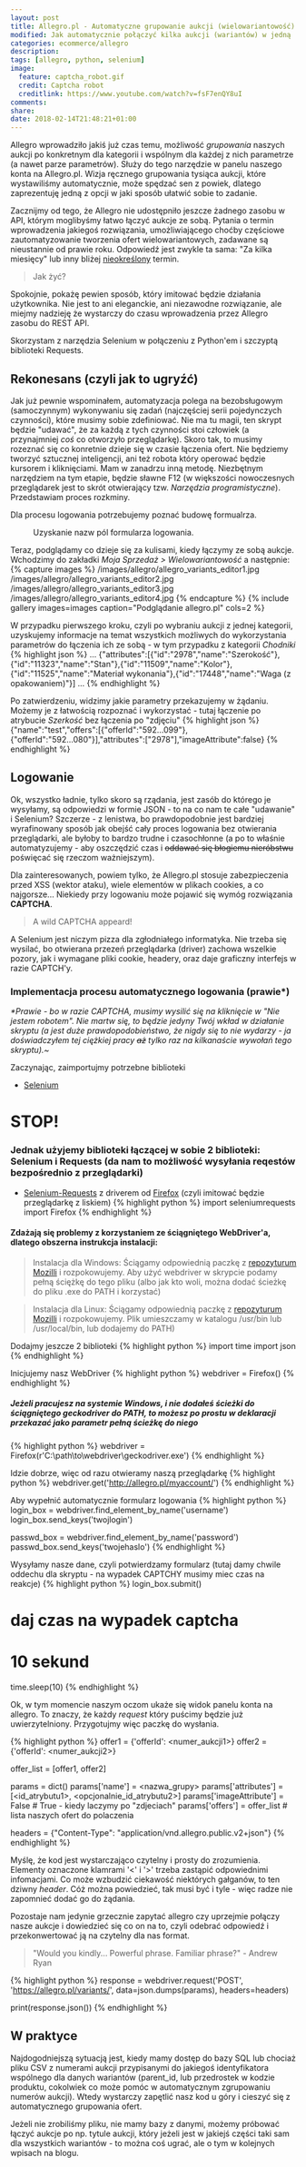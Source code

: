 ```yaml
---
layout: post
title: Allegro.pl - Automatyczne grupowanie aukcji (wielowariantowość)
modified: Jak automatycznie połączyć kilka aukcji (wariantów) w jedną
categories: ecommerce/allegro
description:
tags: [allegro, python, selenium]
image:
  feature: captcha_robot.gif
  credit: Captcha robot
  creditlink: https://www.youtube.com/watch?v=fsF7enQY8uI
comments:
share:
date: 2018-02-14T21:48:21+01:00
---
```


Allegro wprowadziło jakiś już czas temu, możliwość *grupowania* naszych aukcji po konkretnym dla kategorii i wspólnym dla każdej z nich parametrze (a nawet parze parametrów). Służy do tego narzędzie w panelu naszego konta na Allegro.pl. Wizja ręcznego grupowania tysiąca aukcji, które wystawiliśmy automatycznie, może spędzać sen z powiek, dlatego zaprezentuję jedną z opcji w jaki sposób ułatwić sobie to zadanie.

<!-- more -->

Zacznijmy od tego, że Allegro nie udostępniło jeszcze żadnego zasobu w API, którym moglibyśmy łatwo łączyć aukcje ze sobą. Pytania o termin wprowadzenia jakiegoś rozwiązania, umożliwiającego choćby częściowe zautomatyzowanie tworzenia ofert wielowariantowych, zadawane są nieustannie od prawie roku. Odpowiedź jest zwykle ta sama: "Za kilka miesięcy" lub inny bliżej [nieokreślony](http://idn.org.pl/sonnszz/nieokreslony.htm) termin.

> Jak żyć?

Spokojnie, pokażę pewien sposób, który imitować będzie działania użytkownika. Nie jest to ani eleganckie, ani niezawodne rozwiązanie, ale miejmy nadzieję że wystarczy do czasu wprowadzenia przez Allegro zasobu do REST API. 

Skorzystam z narzędzia Selenium w połączeniu z Python'em i szczyptą biblioteki Requests.

## Rekonesans (czyli jak to ugryźć)

Jak już pewnie wspominałem, automatyzacja polega na bezobsługowym (samoczynnym) wykonywaniu się zadań (najczęściej serii pojedynczych czynności), które musimy sobie zdefiniować. Nie ma tu magii, ten skrypt będzie "udawać", że za każdą z tych czynności stoi człowiek (a przynajmniej *coś* co otworzyło przeglądarkę). Skoro tak, to musimy rozeznać się co konretnie dzieje się w czasie łączenia ofert. Nie będziemy tworzyć sztucznej inteligencji, ani też robota który operować będzie kursorem i kliknięciami. Mam w zanadrzu inną metodę. Niezbętnym narzędziem na tym etapie, będzie sławne F12 (w większości nowoczesnych przeglądarek jest to skrót otwierający tzw. *Narzędzia programistyczne*). Przedstawiam proces rozkminy.

Dla procesu logowania potrzebujemy poznać budowę formualrza.
<figure class="center">
	<img src='{{ site.url }}/images/allegro/allegro_form.gif' alt="">
	<figcaption>Uzyskanie nazw pól formularza logowania.</figcaption>
</figure>

Teraz, podglądamy co dzieje się za kulisami, kiedy łączymy ze sobą aukcje. Wchodzimy do zakładki *Moja Sprzedaż > Wielowariantowość* a następnie:
{% capture images %}
	/images/allegro/allegro_variants_editor1.jpg
	/images/allegro/allegro_variants_editor2.jpg
	/images/allegro/allegro_variants_editor3.jpg
	/images/allegro/allegro_variants_editor4.jpg
{% endcapture %}
{% include gallery images=images caption="Podglądanie allegro.pl" cols=2 %}

W przypadku pierwszego kroku, czyli po wybraniu aukcji z jednej kategorii, uzyskujemy informacje na temat wszystkich możliwych do wykorzystania parametrów do łączenia ich ze sobą - w tym przypadku z kategorii *Chodniki*
{% highlight json %}
...
{"attributes":[{"id":"2978","name":"Szerokość"},{"id":"11323","name":"Stan"},{"id":"11509","name":"Kolor"},{"id":"11525","name":"Materiał wykonania"},{"id":"17448","name":"Waga (z opakowaniem)"}]
...
{% endhighlight %}

Po zatwierdzeniu, widzimy jakie parametry przekazujemy w żądaniu. Możemy je z łatwością rozpoznać i wykorzystać - tutaj łączenie po atrybucie *Szerkość* bez łączenia po "zdjęciu"
{% highlight json %}
{"name":"test","offers":[{"offerId":"592...099"},{"offerId":"592...080"}],"attributes":["2978"],"imageAttribute":false}
{% endhighlight %}

## Logowanie

Ok, wszystko ładnie, tylko skoro są rządania, jest zasób do którego je wysyłamy, są odpowiedzi w formie JSON - to na co nam te całe "udawanie" i Selenium? Szczerze - z lenistwa, bo prawdopodobnie jest bardziej wyrafinowany sposób jak obejść cały proces logowania bez otwierania przeglądarki, ale byłoby to bardzo trudne i czasochłonne (a po to właśnie automatyzujemy - aby oszczędzić czas i ~~oddawać się błogiemu nieróbstwu~~ poświęcać się rzeczom ważniejszym).

Dla zainteresowanych, powiem tylko, że Allegro.pl stosuje zabezpieczenia przed XSS (wektor ataku), wiele elementów w plikach cookies, a co najgorsze... Niekiedy przy logowaniu może pojawić się wymóg rozwiązania **CAPTCHA**.

> A wild CAPTCHA appeard!

A Selenium jest niczym pizza dla zgłodniałego informatyka. Nie trzeba się wysilać, bo otwierana przezeń przeglądarka (driver) zachowa wszelkie pozory, jak i wymagane pliki cookie, headery, oraz daje graficzny interfejs w razie CAPTCH'y.

### Implementacja procesu automatycznego logowania (prawie*)

*\*Prawie - bo w razie CAPTCHA, musimy wysilić się na kliknięcie w "Nie jestem robotem". Nie martw się, to będzie jedyny Twój wkład w działanie skryptu (a jest duże prawdopodobieństwo, że nigdy się to nie wydarzy - ja doświadczyłem tej ciężkiej pracy ~~aż~~ tylko raz na kilkanaście wywołań tego skryptu).~*

Zaczynając, zaimportujmy potrzebne biblioteki
* [Selenium](https://selenium-python.readthedocs.io/installation.html)

# STOP!
### Jednak użyjemy biblioteki łączącej w sobie 2 biblioteki: Selenium i Requests (da nam to możliwość wysyłania reqestów bezpośrednio z przeglądarki)
* [Selenium-Requests](https://github.com/cryzed/Selenium-Requests) z driverem od [Firefox](https://github.com/mozilla/geckodriver/releases) (czyli imitować będzie przeglądarkę z liskiem)
{% highlight python %}
import seleniumrequests import Firefox
{% endhighlight %}

#### Zdażają się problemy z korzystaniem ze ściągniętego WebDriver'a, dlatego obszerna instrukcja instalacji:
> Instalacja dla Windows: Ściągamy odpowiednią paczkę z [repozyturum Mozilli](https://github.com/mozilla/geckodriver/releases) i rozpokowujemy. Aby użyć webdriver w skrypcie podamy pełną ściężkę do tego pliku (albo jak kto woli, można dodać ścieżkę do pliku .exe do PATH i korzystać)

> Instalacja dla Linux: Ściągamy odpowiednią paczkę z [repozyturum Mozilli](https://github.com/mozilla/geckodriver/releases) i rozpokowujemy. Plik umieszczamy w katalogu /usr/bin lub /usr/local/bin, lub dodajemy do PATH)

Dodajmy jeszcze 2 biblioteki
{% highlight python %}
import time
import json
{% endhighlight %}

Inicjujemy nasz WebDriver
{% highlight python %}
webdriver = Firefox()
{% endhighlight %}

##### Jeżeli pracujesz na systemie Windows, i nie dodałeś ścieżki do ściągniętego *geckodriver* do PATH, to możesz po prostu w deklaracji przekazać jako parametr pełną ścieżkę do niego
{% highlight python %}
webdriver = Firefox(r'C:\path\to\webdriver\geckodriver.exe')
{% endhighlight %}

Idzie dobrze, więc od razu otwieramy naszą przeglądarkę
{% highlight python %}
webdriver.get('http://allegro.pl/myaccount/')
{% endhighlight %}

Aby wypełnić automatycznie formularz logowania
{% highlight python %}
login_box = webdriver.find_element_by_name('username')
login_box.send_keys('twojlogin')

passwd_box = webdriver.find_element_by_name('password')
passwd_box.send_keys('twojehaslo')
{% endhighlight %}

Wysyłamy nasze dane, czyli potwierdzamy formularz (tutaj damy chwile oddechu dla skryptu - na wypadek CAPTCHY musimy miec czas na reakcje)
{% highlight python %}
login_box.submit()
# daj czas na wypadek captcha
# 10 sekund
time.sleep(10)
{% endhighlight %}

Ok, w tym momencie naszym oczom ukaże się widok panelu konta na allegro. To znaczy, że każdy *request* który puścimy będzie już uwierzytelniony. Przygotujmy więc paczkę do wysłania.

{% highlight python %}
offer1 = {'offerId': <numer_aukcji1>}
offer2 = {'offerId': <numer_aukcji2>}

offer_list = [offer1, offer2]

params = dict()
params['name'] = <nazwa_grupy>
params['attributes'] = [<id_atrybutu1>, <opcjonalnie_id_atrybutu2>]
params['imageAttribute'] = False # True - kiedy laczymy po "zdjeciach"
params['offers'] = offer_list # lista naszych ofert do polaczenia

headers = {"Content-Type": "application/vnd.allegro.public.v2+json"}
{% endhighlight %}

Myślę, że kod jest wystarczająco czytelny i prosty do zrozumienia. Elementy oznaczone klamrami '<' i '>' trzeba zastąpić odpowiednimi infomacjami. Co może wzbudzić ciekawość niektórych gałganów, to ten dziwny *header*. Cóż można powiedzieć, tak musi być i tyle - więc radze nie zapomnieć dodać go do żądania.

Pozostaje nam jedynie grzecznie zapytać allegro czy uprzejmie połączy nasze aukcje i dowiedzieć się co on na to, czyli odebrać odpowiedź i przekonwertować ją na czytelny dla nas format.

> "Would you kindly... Powerful phrase. Familiar phrase?" - Andrew Ryan

{% highlight python %}
response = webdriver.request('POST', 'https://allegro.pl/variants/', data=json.dumps(params), headers=headers)

print(response.json())
{% endhighlight %}

## W praktyce

Najdogodniejszą sytuacją jest, kiedy mamy dostęp do bazy SQL lub chociaż pliku CSV z numerami aukcji przypisanymi do jakiegoś identyfikatora wspólnego dla danych wariantów (parent_id, lub przedrostek w kodzie produktu, cokolwiek co może pomóc w automatycznym zgrupowaniu numerów aukcji). Wtedy wystarczy zapętlić nasz kod u góry i cieszyć się z automatycznego grupowania ofert.

Jeżeli nie zrobiliśmy pliku, nie mamy bazy z danymi, możemy próbować łączyć aukcje po np. tytule aukcji, który jeżeli jest w jakiejś części taki sam dla wszystkich wariantów - to można coś ugrać, ale o tym w kolejnych wpisach na blogu.
